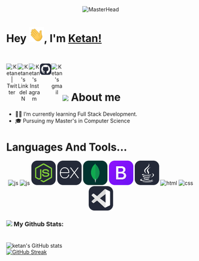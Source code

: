 <div align="center">

<img src="https://cdn.dribbble.com/users/1059583/screenshots/4171367/media/5c8264a20b247115b68e6c2f4c97d5e6.gif" alt="MasterHead" style="max-width: 100%;height:400px">
  
</div>

<div align="center">



</div>

# Hey <img src="https://github.com/AbdallahHemdan/AbdallahHemdan/blob/master/wave.gif" width="40px" height="40px">, I'm [Ketan!](https://www.linkedin.com/in/ketan-mhatre-09731b214/) 

<br/>
<div align="center">

<a href="https://twitter.com/ketantwts"><img align="left" alt="Ketan | Twitter" width="30px" src="https://cdn-icons-png.flaticon.com/512/733/733579.png" draggable="false" /></a>

<a href="https://www.linkedin.com/in/ketan-mhatre-09731b214/"><img align="left" alt="Ketan's LinkdeIN" width="30px" src="https://cdn-icons-png.flaticon.com/512/174/174857.png" draggable="false" /></a>

<a href="https://www.instagram.com/ketanmhatree">
  <img align="left" alt="Ketan's Instagram" width="30px" src="https://cdn-icons-png.flaticon.com/512/2111/2111463.png" draggable="false" /></a>
  
<a href="https://github.com/KetanMhatre">
  <img align="left" alt="Ketan's github" width="30px" src="https://raw.githubusercontent.com/tandpfun/skill-icons/59059d9d1a2c092696dc66e00931cc1181a4ce1f/icons/Github-Dark.svg" />
</a>

<a href="mailto:ketanmhatre0506@gmail.com.com">
  <img align="left" alt="Ketan's gmail" width="30px" src="https://cdn-icons-png.flaticon.com/512/281/281769.png" draggable="false" />
</a>

</div>
<br />
<br />

# <img src="https://media.giphy.com/media/VgCDAzcKvsR6OM0uWg/giphy.gif" width="50" draggable="false" > About me
- 🏃‍♂️ I’m currently learning Full Stack Development.
- 🎓 Pursuing my Master's in Computer Science
  
# Languages And Tools...

<p align="center">
   <img src="https://upload.vectorlogo.zone/logos/javascript/images/239ec8a4-163e-4792-83b6-3f6d96911757.svg" alt="js" width="65" height="65"/> 
   <img src="https://www.vectorlogo.zone/logos/reactjs/reactjs-icon.svg" alt="js" width="65" height="65"/> 
     <img src="https://raw.githubusercontent.com/tandpfun/skill-icons/65dea6c4eaca7da319e552c09f4cf5a9a8dab2c8/icons/NodeJS-Dark.svg" alt="js" width="65" height="65"/> 
     <img src="https://raw.githubusercontent.com/tandpfun/skill-icons/65dea6c4eaca7da319e552c09f4cf5a9a8dab2c8/icons/ExpressJS-Dark.svg" alt="js" width="65" height="65"/> 
     <img src="https://raw.githubusercontent.com/tandpfun/skill-icons/65dea6c4eaca7da319e552c09f4cf5a9a8dab2c8/icons/MongoDB.svg" alt="js" width="65" height="65"/> 
     <img src="https://raw.githubusercontent.com/tandpfun/skill-icons/59059d9d1a2c092696dc66e00931cc1181a4ce1f/icons/Bootstrap.svg" alt="js" width="65" height="65"/>
      <img src="https://github.com/tandpfun/skill-icons/blob/main/icons/Java-Dark.svg" alt="java" width="65" height="65"/> 
<img src="https://www.vectorlogo.zone/logos/w3_html5/w3_html5-icon.svg" alt="html" width="65" height="65"/> 
<img src="https://www.vectorlogo.zone/logos/w3_css/w3_css-icon.svg" alt="css" width="65" height="65"/> 
   <img src="https://raw.githubusercontent.com/tandpfun/skill-icons/59059d9d1a2c092696dc66e00931cc1181a4ce1f/icons/VSCode-Dark.svg" alt="js" width="65" height="65"/> 
  
</p>



### <img src='https://media1.giphy.com/media/du3J3cXyzhj75IOgvA/giphy.gif?cid=ecf05e47x2g034i9pzwtzzsd3xgg2w9nr94t4tflbbgo3008&rid=giphy.gif' width='25' /> My Github Stats:
# 
![ketan's GitHub stats](https://github-readme-stats.vercel.app/api?username=ketanmhatre&show_icons=true&theme=vision-friendly-dark)<br/>
[![GitHub Streak](https://github-readme-streak-stats.herokuapp.com/?user=KetanMhatre&theme=dark)](https://git.io/streak-stats)


